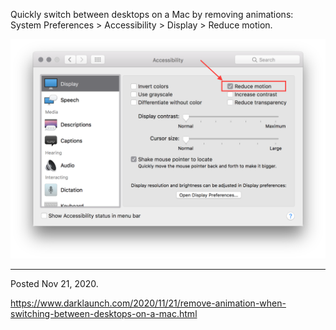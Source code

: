 Quickly switch between desktops on a Mac by removing animations: System Preferences > Accessibility > Display > Reduce motion.

<img alt="" src="/img/uploads/2020-11/remove-desktop-animations.png" />

---

Posted Nov 21, 2020.

https://www.darklaunch.com/2020/11/21/remove-animation-when-switching-between-desktops-on-a-mac.html